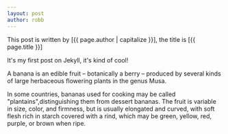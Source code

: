 ```yaml
---
layout: post
author: robb
---
```

This post is written by [{{ page.author | capitalize }}], the title is [{{ page.title }}]

It's my first post on Jekyll, it's kind of cool!

A banana is an edible fruit – botanically a berry – produced by several kinds of large herbaceous flowering plants in the genus Musa.

In some countries, bananas used for cooking may be called "plantains",distinguishing them from dessert bananas. The fruit is variable in size, color, and firmness, but is usually elongated and curved, with soft flesh rich in starch covered with a rind, which may be green, yellow, red, purple, or brown when ripe.
